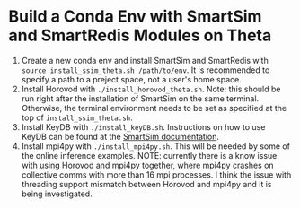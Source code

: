# Build a Conda Env with SmartSim and SmartRedis Modules on Theta

1. Create a new conda env and install SmartSim and SmartRedis with `source install_ssim_theta.sh /path/to/env`. It is recommended to specify a path to a preject space, not a user's home space.
2. Install Horovod with `./install_horovod_theta.sh`. Note: this should be run right after the installation of SmartSim on the same terminal. Otherwise, the terminal environment needs to be set as specified at the top of `install_ssim_theta.sh`.
3. Install KeyDB with `./install_keyDB.sh`. Instructions on how to use KeyDB can be found at the [SmartSim documentation](https://www.craylabs.org/docs/orchestrator.html#keydb).
4. Install mpi4py with `./install_mpi4py.sh`. This will be needed by some of the online inference examples. NOTE: currently there is a know issue with using Horovod and mpi4py together, where mpi4py crashes on collective comms with more than 16 mpi processes. I think the issue with threading support mismatch between Horovod and mpi4py and it is being investigated.
